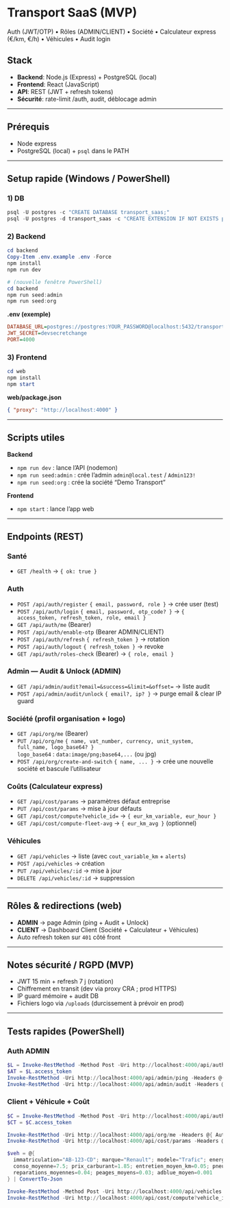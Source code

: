 # Transport SaaS (MVP)

Auth (JWT/OTP) • Rôles (ADMIN/CLIENT) • Société • Calculateur express (€/km, €/h) • Véhicules • Audit login

## Stack
- **Backend**: Node.js (Express) + PostgreSQL (local)
- **Frontend**: React (JavaScript)
- **API**: REST (JWT + refresh tokens)
- **Sécurité**: rate-limit /auth, audit, déblocage admin

---

## Prérequis
- Node express
- PostgreSQL (local) + `psql` dans le PATH

---

## Setup rapide (Windows / PowerShell)

### 1) DB
```powershell
psql -U postgres -c "CREATE DATABASE transport_saas;"
psql -U postgres -d transport_saas -c "CREATE EXTENSION IF NOT EXISTS pgcrypto;"
```

### 2) Backend
```powershell
cd backend
Copy-Item .env.example .env -Force
npm install
npm run dev

# (nouvelle fenêtre PowerShell)
cd backend
npm run seed:admin
npm run seed:org
```

**.env (exemple)**
```ini
DATABASE_URL=postgres://postgres:YOUR_PASSWORD@localhost:5432/transport_saas
JWT_SECRET=devsecretchange
PORT=4000
```

### 3) Frontend
```powershell
cd web
npm install
npm start
```

**web/package.json**
```json
{ "proxy": "http://localhost:4000" }
```

---

## Scripts utiles

**Backend**
- `npm run dev` : lance l’API (nodemon)
- `npm run seed:admin` : crée l’admin `admin@local.test` / `Admin123!`
- `npm run seed:org` : crée la société “Demo Transport”

**Frontend**
- `npm start` : lance l’app web

---

## Endpoints (REST)

### Santé
- `GET /health` → `{ ok: true }`

### Auth
- `POST /api/auth/register` `{ email, password, role }` → crée user (test)
- `POST /api/auth/login` `{ email, password, otp_code? }` → `{ access_token, refresh_token, role, email }`
- `GET /api/auth/me` (Bearer)
- `POST /api/auth/enable-otp` (Bearer ADMIN/CLIENT)
- `POST /api/auth/refresh` `{ refresh_token }` → rotation
- `POST /api/auth/logout` `{ refresh_token }` → revoke
- `GET /api/auth/roles-check` (Bearer) → `{ role, email }`

### Admin — Audit & Unlock (ADMIN)
- `GET /api/admin/audit?email=&success=&limit=&offset=` → liste audit
- `POST /api/admin/audit/unlock` `{ email?, ip? }` → purge email & clear IP guard

### Société (profil organisation + logo)
- `GET /api/org/me` (Bearer)
- `PUT /api/org/me` `{ name, vat_number, currency, unit_system, full_name, logo_base64? }`  
  `logo_base64` : `data:image/png;base64,...` (ou jpg)
- `POST /api/org/create-and-switch` `{ name, ... }` → crée une nouvelle société et bascule l’utilisateur

### Coûts (Calculateur express)
- `GET /api/cost/params` → paramètres défaut entreprise
- `PUT /api/cost/params` → mise à jour défauts
- `GET /api/cost/compute?vehicle_id=` → `{ eur_km_variable, eur_hour }`
- `GET /api/cost/compute-fleet-avg` → `{ eur_km_avg }` (optionnel)

### Véhicules
- `GET /api/vehicles` → liste (avec `cout_variable_km` + `alerts`)
- `POST /api/vehicles` → création
- `PUT /api/vehicles/:id` → mise à jour
- `DELETE /api/vehicles/:id` → suppression

---

## Rôles & redirections (web)
- **ADMIN** → page Admin (ping + Audit + Unlock)
- **CLIENT** → Dashboard Client (Société + Calculateur + Véhicules)
- Auto refresh token sur `401` côté front

---

## Notes sécurité / RGPD (MVP)
- JWT 15 min + refresh 7 j (rotation)
- Chiffrement en transit (dev via proxy CRA ; prod HTTPS)
- IP guard mémoire + audit DB
- Fichiers logo via `/uploads` (durcissement à prévoir en prod)

---

## Tests rapides (PowerShell)

### Auth ADMIN
```powershell
$L = Invoke-RestMethod -Method Post -Uri http://localhost:4000/api/auth/login -ContentType "application/json" -Body (@{ email="admin@local.test"; password="Admin123!" } | ConvertTo-Json)
$AT = $L.access_token
Invoke-RestMethod -Uri http://localhost:4000/api/admin/ping -Headers @{ Authorization = "Bearer $AT" }
Invoke-RestMethod -Uri http://localhost:4000/api/admin/audit -Headers @{ Authorization = "Bearer $AT" }
```

### Client + Véhicule + Coût
```powershell
$C = Invoke-RestMethod -Method Post -Uri http://localhost:4000/api/auth/login -ContentType "application/json" -Body (@{ email="client@local.test"; password="Client123!" } | ConvertTo-Json)
$CT = $C.access_token

Invoke-RestMethod -Uri http://localhost:4000/api/org/me -Headers @{ Authorization = "Bearer $CT" }
Invoke-RestMethod -Uri http://localhost:4000/api/cost/params -Headers @{ Authorization = "Bearer $CT" }

$veh = @{
  immatriculation="AB-123-CD"; marque="Renault"; modele="Trafic"; energie="diesel";
  conso_moyenne=7.5; prix_carburant=1.85; entretien_moyen_km=0.05; pneus_prix_jeu=500; pneus_duree_vie_km=40000;
  reparations_moyennes=0.04; peages_moyens=0.03; adblue_moyen=0.001
} | ConvertTo-Json

Invoke-RestMethod -Method Post -Uri http://localhost:4000/api/vehicles -Headers @{ Authorization="Bearer $CT"; "Content-Type"="application/json" } -Body $veh
Invoke-RestMethod -Uri http://localhost:4000/api/cost/compute?vehicle_id=1 -Headers @{ Authorization = "Bearer $CT" }
```
